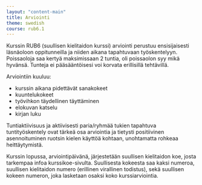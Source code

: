 ```yaml
---
layout: "content-main"
title: Arviointi
theme: swedish
course: rub6.1
---
```


Kurssin RUB6 (suullisen kielitaidon kurssi) arviointi perustuu ensisijaisesti läsnäoloon oppitunneilla ja niiden aikana tapahtuvaan työskentelyyn. Poissaoloja saa kertyä maksimissaan 2 tuntia, oli poissaolon syy mikä hyvänsä. Tunteja ei pääsääntöisesi voi korvata erillisillä tehtävillä.

Arviointiin kuuluu:

* kurssin aikana pidettävät sanakokeet
* kuuntelukokeet
* työvihkon täydellinen täyttäminen 
* elokuvan katselu 
* kirjan luku

Tuntiaktiivisuus ja aktiivisesti paria/ryhmää tukien tapahtuva tuntityöskentely ovat tärkeä osa arviointia ja tietysti positiivinen asennoituminen ruotsin kielen käyttöä kohtaan, unohtamatta rohkeaa heittäytymistä.

Kurssin lopussa, arviointipäivänä, järjestetään suullisen kielitaidon koe, josta tarkempaa infoa kurssikoe-sivulta. Suullisesta kokeesta saa kaksi numeroa, suullisen kielitaidon numero (erillinen virallinen todistus), sekä suullisen kokeen numeron, joka lasketaan osaksi koko kurssiarviointia.

